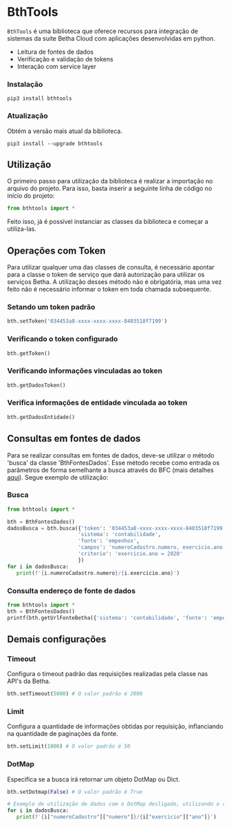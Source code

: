 # BthTools

`BthTools` é uma biblioteca que oferece recursos para integração de sistemas da suíte Betha Cloud com aplicações desenvolvidas em python.

* Leitura de fontes de dados
* Verificação e validação de tokens
* Interação com service layer

### Instalação
```
pip3 install bthtools
```

### Atualização
Obtém a versão mais atual da biblioteca.
```
pip3 install --upgrade bthtools
```

## Utilização

O primeiro passo para utilização da biblioteca é realizar a importação no arquivo do projeto. Para isso, basta inserir a seguinte linha de código no início do projeto:

``` python
from bthtools import *
```

Feito isso, já é possível instanciar as classes da biblioteca e começar a utiliza-las.

## Operações com Token

Para utilizar qualquer uma das classes de consulta, é necessário apontar para a classe o token de serviço que dará autorização para utilizar os serviços Betha.
A utilização desses método não é obrigatória, mas uma vez feito não é necessário informar o token em toda chamada subsequente.

### Setando um token padrão
 ``` python
bth.setToken('034453a8-xxxx-xxxx-xxxx-8403518f7199')
```

### Verificando o token configurado
 ``` python
bth.getToken()
```

### Verificando informações vinculadas ao token
 ``` python
bth.getDadosToken()
```

### Verifica informações de entidade vinculada ao token
 ``` python
bth.getDadosEntidade()
```

## Consultas em fontes de dados

Para se realizar consultas em fontes de dados, deve-se utilizar o método 'busca' da classe 'BthFontesDados'. Esse método recebe como entrada os parâmetros de forma semelhante a busca através do BFC (mais detalhes [aqui](http://test.betha.com.br/documentacao/bfc-script/2.16.X/index.html)).
Segue exemplo de utilização:

### Busca

 ``` python
from bthtools import *

bth = BthFontesDados()
dadosBusca = bth.busca({'token': '034453a8-xxxx-xxxx-xxxx-8403518f7199',
                        'sistema': 'contabilidade',
                        'fonte': 'empenhos',
                        'campos': 'numeroCadastro.numero, exercicio.ano',
                        'criterio': 'exercicio.ano = 2020'
                        })
for i in dadosBusca:
    print(f'{i.numeroCadastro.numero}/{i.exercicio.ano}')
```

### Consulta endereço de fonte de dados
 ``` python
from bthtools import *
bth = BthFontesDados()
printf(bth.getUrlFonteBetha({'sistema': 'contabilidade', 'fonte': 'empenhos' }))
```

## Demais configurações

### Timeout
Configura o timeout padrão das requisições realizadas pela classe nas API's da Betha.
 ``` python
bth.setTimeout(5000) # O valor padrão é 2000
```

### Limit
Configura a quantidade de informações obtidas por requisição, inflanciando na quantidade de paginações da fonte.
 ``` python
bth.setLimit(1000) # O valor padrão é 50
```

### DotMap
Especifica se a busca irá retornar um objeto DotMap ou Dict.
 ``` python
bth.setDotmap(False) # O valor padrão é True

# Exemplo de utilização de dados com o DotMap desligado, utilizando o retorno da busca como dicionário:
for i in dadosBusca:
    print(f'{i["numeroCadastro"]["numero"]}/{i["exercicio"]["ano"]}')
```

